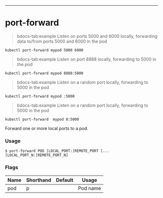 ------------

# port-forward

>bdocs-tab:example Listen on ports 5000 and 6000 locally, forwarding data to/from ports 5000 and 6000 in the pod

```bdocs-tab:example_shell
kubectl port-forward mypod 5000 6000
```

>bdocs-tab:example Listen on port 8888 locally, forwarding to 5000 in the pod

```bdocs-tab:example_shell
kubectl port-forward mypod 8888:5000
```

>bdocs-tab:example Listen on a random port locally, forwarding to 5000 in the pod

```bdocs-tab:example_shell
kubectl port-forward mypod :5000
```

>bdocs-tab:example Listen on a random port locally, forwarding to 5000 in the pod

```bdocs-tab:example_shell
kubectl port-forward  mypod 0:5000
```


Forward one or more local ports to a pod.

### Usage

`$ port-forward POD [LOCAL_PORT:]REMOTE_PORT [...[LOCAL_PORT_N:]REMOTE_PORT_N]`



### Flags

Name | Shorthand | Default | Usage
---- | --------- | ------- | ----- 
pod | p |  | Pod name 


